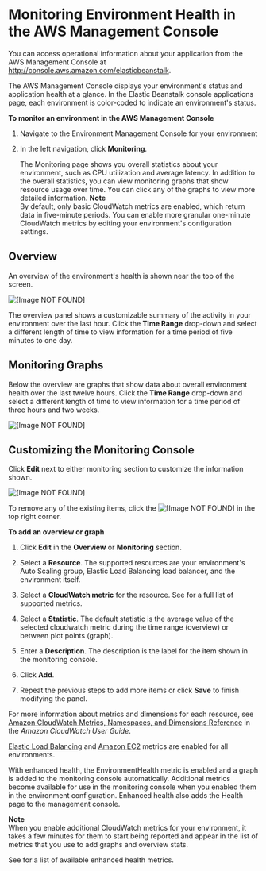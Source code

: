# Monitoring Environment Health in the AWS Management Console<a name="environment-health-console"></a>

You can access operational information about your application from the AWS Management Console at [http://console\.aws\.amazon\.com/elasticbeanstalk](http://console.aws.amazon.com/elasticbeanstalk)\. 

The AWS Management Console displays your environment's status and application health at a glance\. In the Elastic Beanstalk console applications page, each environment is color\-coded to indicate an environment's status\.

**To monitor an environment in the AWS Management Console**

1. Navigate to the Environment Management Console for your environment

1. In the left navigation, click **Monitoring**\.

   The Monitoring page shows you overall statistics about your environment, such as CPU utilization and average latency\. In addition to the overall statistics, you can view monitoring graphs that show resource usage over time\. You can click any of the graphs to view more detailed information\.
**Note**  
By default, only basic CloudWatch metrics are enabled, which return data in five\-minute periods\. You can enable more granular one\-minute CloudWatch metrics by editing your environment's configuration settings\. 

## Overview<a name="environment-health-console-overview"></a>

An overview of the environment's health is shown near the top of the screen\.

![\[Image NOT FOUND\]](http://docs.aws.amazon.com/elasticbeanstalk/latest/dg/images/enhanced-health-overview.png)

The overview panel shows a customizable summary of the activity in your environment over the last hour\. Click the **Time Range** drop\-down and select a different length of time to view information for a time period of five minutes to one day\.

## Monitoring Graphs<a name="environment-health-console-graphs"></a>

Below the overview are graphs that show data about overall environment health over the last twelve hours\. Click the **Time Range** drop\-down and select a different length of time to view information for a time period of three hours and two weeks\.

![\[Image NOT FOUND\]](http://docs.aws.amazon.com/elasticbeanstalk/latest/dg/images/enhanced-health-monitoring.png)

## Customizing the Monitoring Console<a name="environment-health-console-customize"></a>

Click **Edit** next to either monitoring section to customize the information shown\.

![\[Image NOT FOUND\]](http://docs.aws.amazon.com/elasticbeanstalk/latest/dg/images/health-monitoring-customize.png)

To remove any of the existing items, click the ![\[Image NOT FOUND\]](http://docs.aws.amazon.com/elasticbeanstalk/latest/dg/images/x.png) in the top right corner\.

**To add an overview or graph**

1. Click **Edit** in the **Overview** or **Monitoring** section\.

1. Select a **Resource**\. The supported resources are your environment's Auto Scaling group, Elastic Load Balancing load balancer, and the environment itself\.

1. Select a **CloudWatch metric** for the resource\. See  for a full list of supported metrics\.

1. Select a **Statistic**\. The default statistic is the average value of the selected cloudwatch metric during the time range \(overview\) or between plot points \(graph\)\.

1. Enter a **Description**\. The description is the label for the item shown in the monitoring console\.

1. Click **Add**\.

1. Repeat the previous steps to add more items or click **Save** to finish modifying the panel\.

For more information about metrics and dimensions for each resource, see [Amazon CloudWatch Metrics, Namespaces, and Dimensions Reference](http://docs.aws.amazon.com/AmazonCloudWatch/latest/DeveloperGuide/CW_Support_For_AWS.html) in the *Amazon CloudWatch User Guide*\.

[Elastic Load Balancing](http://docs.aws.amazon.com/AmazonCloudWatch/latest/DeveloperGuide/elb-metricscollected.html) and [Amazon EC2](http://docs.aws.amazon.com/AmazonCloudWatch/latest/DeveloperGuide/ec2-metricscollected.html) metrics are enabled for all environments\.

With enhanced health, the EnvironmentHealth metric is enabled and a graph is added to the monitoring console automatically\. Additional metrics become available for use in the monitoring console when you enabled them in the environment configuration\. Enhanced health also adds the Health page to the management console\.

**Note**  
When you enable additional CloudWatch metrics for your environment, it takes a few minutes for them to start being reported and appear in the list of metrics that you use to add graphs and overview stats\.

See  for a list of available enhanced health metrics\.
